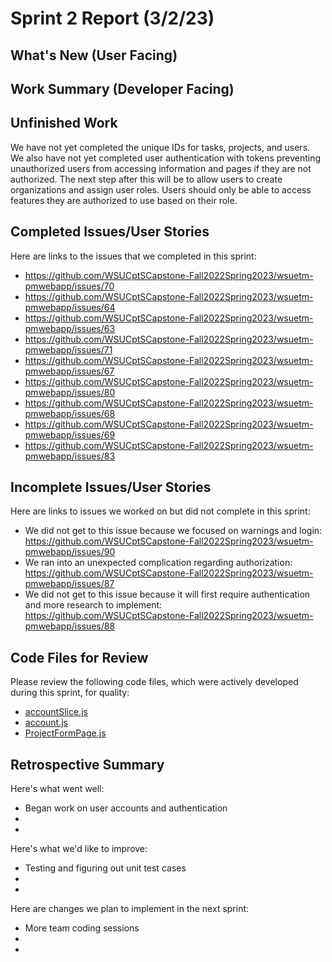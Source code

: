 # Sprint 2 Report (3/2/23)

## What's New (User Facing)

## Work Summary (Developer Facing)

## Unfinished Work

We have not yet completed the unique IDs for tasks, projects, and users. We also have not yet completed user authentication with tokens preventing unauthorized users from accessing information and pages if they are not authorized. The next step after this will be to allow users to create organizations and assign user roles. Users should only be able to access features they are authorized to use based on their role. 

## Completed Issues/User Stories
Here are links to the issues that we completed in this sprint:

* https://github.com/WSUCptSCapstone-Fall2022Spring2023/wsuetm-pmwebapp/issues/70
* https://github.com/WSUCptSCapstone-Fall2022Spring2023/wsuetm-pmwebapp/issues/64
* https://github.com/WSUCptSCapstone-Fall2022Spring2023/wsuetm-pmwebapp/issues/63
* https://github.com/WSUCptSCapstone-Fall2022Spring2023/wsuetm-pmwebapp/issues/71
* https://github.com/WSUCptSCapstone-Fall2022Spring2023/wsuetm-pmwebapp/issues/67
* https://github.com/WSUCptSCapstone-Fall2022Spring2023/wsuetm-pmwebapp/issues/80
* https://github.com/WSUCptSCapstone-Fall2022Spring2023/wsuetm-pmwebapp/issues/68
* https://github.com/WSUCptSCapstone-Fall2022Spring2023/wsuetm-pmwebapp/issues/69
* https://github.com/WSUCptSCapstone-Fall2022Spring2023/wsuetm-pmwebapp/issues/83
 
## Incomplete Issues/User Stories
Here are links to issues we worked on but did not complete in this sprint:

* We did not get to this issue because we focused on warnings and login: https://github.com/WSUCptSCapstone-Fall2022Spring2023/wsuetm-pmwebapp/issues/90
* We ran into an unexpected complication regarding authorization: https://github.com/WSUCptSCapstone-Fall2022Spring2023/wsuetm-pmwebapp/issues/87
* We did not get to this issue because it will first require authentication and more research to implement: https://github.com/WSUCptSCapstone-Fall2022Spring2023/wsuetm-pmwebapp/issues/88

## Code Files for Review
Please review the following code files, which were actively developed during this sprint, for quality:

 * [accountSlice.js](https://github.com/WSUCptSCapstone-Fall2022Spring2023/wsuetm-pmwebapp/blob/main/VPMApp/client/src/features/accountSlice.js)
 * [account.js](https://github.com/WSUCptSCapstone-Fall2022Spring2023/wsuetm-pmwebapp/blob/main/VPMApp/server/controllers/account.js)
 * [ProjectFormPage.js](https://github.com/WSUCptSCapstone-Fall2022Spring2023/wsuetm-pmwebapp/blob/main/VPMApp/client/src/pages/Projects/ProjectFormPage.js)

## Retrospective Summary

Here's what went well:

* Began work on user accounts and authentication
* 
* 

Here's what we'd like to improve:

* Testing and figuring out unit test cases
* 
* 

 Here are changes we plan to implement in the next sprint:
 
* More team coding sessions
* 
* 

